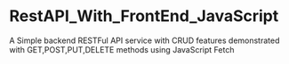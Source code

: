 # RestAPI_With_FrontEnd_JavaScript
A Simple backend RESTFul API service with CRUD features demonstrated with GET,POST,PUT,DELETE methods using JavaScript Fetch
